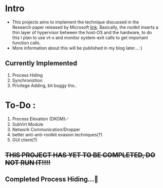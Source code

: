 # Intro

- This projects aims to implement the technique discussed in the Research paper released by Microsoft [link](https://www.microsoft.com/en-us/research/publication/subvirt-implementing-malware-with-virtual-machines/). Basically, the rootkit inserts a thin layer of hypervisor between the host-OS and the hardware, to do this I plan to use vt-x and monitor system-exit calls to get important function calls.
- More information about this will be published in my blog later... :)

## Currently Implemented
1. Process Hiding
2. Synchroniztion
3. Privilege Adding, bit buggy tho..
   
# To-Do :

1. Process Elevation (DKOM)✅
2. SubVirt Module
3. Network Communication/Dropper
4. better anti-anti-rootkit evasion techniques(?)
5. GUI client(?)

## <del>THIS PROJECT HAS YET TO BE COMPLETED, DO NOT RUN IT!!!!</del>
## Completed Process Hiding...🙌
